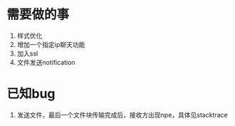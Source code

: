 # 需要做的事
1. 样式优化
2. 增加一个指定ip聊天功能
3. 加入ssl
4. 文件发送notification

# 已知bug
1. 发送文件，最后一个文件块传输完成后，接收方出现npe，具体见stacktrace